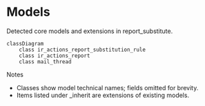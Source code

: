 # Models

Detected core models and extensions in report_substitute.

```mermaid
classDiagram
    class ir_actions_report_substitution_rule
    class ir_actions_report
    class mail_thread
```

Notes
- Classes show model technical names; fields omitted for brevity.
- Items listed under _inherit are extensions of existing models.
